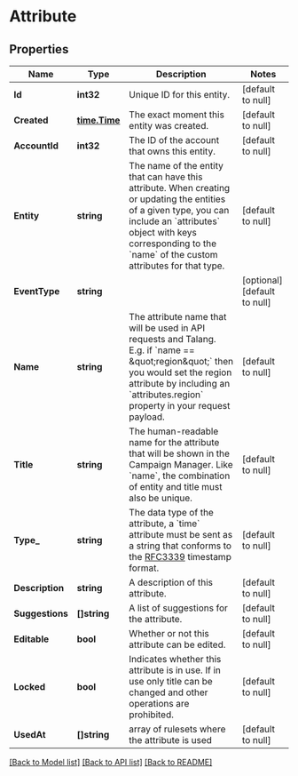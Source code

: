# Attribute

## Properties
Name | Type | Description | Notes
------------ | ------------- | ------------- | -------------
**Id** | **int32** | Unique ID for this entity. | [default to null]
**Created** | [**time.Time**](time.Time.md) | The exact moment this entity was created. | [default to null]
**AccountId** | **int32** | The ID of the account that owns this entity. | [default to null]
**Entity** | **string** | The name of the entity that can have this attribute. When creating or updating the entities of a given type, you can include an &#x60;attributes&#x60; object with keys corresponding to the &#x60;name&#x60; of the custom attributes for that type. | [default to null]
**EventType** | **string** |  | [optional] [default to null]
**Name** | **string** | The attribute name that will be used in API requests and Talang. E.g. if &#x60;name &#x3D;&#x3D; \&quot;region\&quot;&#x60; then you would set the region attribute by including an &#x60;attributes.region&#x60; property in your request payload.  | [default to null]
**Title** | **string** | The human-readable name for the attribute that will be shown in the Campaign Manager. Like &#x60;name&#x60;, the combination of entity and title must also be unique. | [default to null]
**Type_** | **string** | The data type of the attribute, a &#x60;time&#x60; attribute must be sent as a string that conforms to the [RFC3339](https://www.ietf.org/rfc/rfc3339.txt) timestamp format. | [default to null]
**Description** | **string** | A description of this attribute. | [default to null]
**Suggestions** | **[]string** | A list of suggestions for the attribute. | [default to null]
**Editable** | **bool** | Whether or not this attribute can be edited. | [default to null]
**Locked** | **bool** | Indicates whether this attribute is in use. If in use only title can be changed and other operations are prohibited. | [default to null]
**UsedAt** | **[]string** | array of rulesets where the attribute is used | [default to null]

[[Back to Model list]](../README.md#documentation-for-models) [[Back to API list]](../README.md#documentation-for-api-endpoints) [[Back to README]](../README.md)


